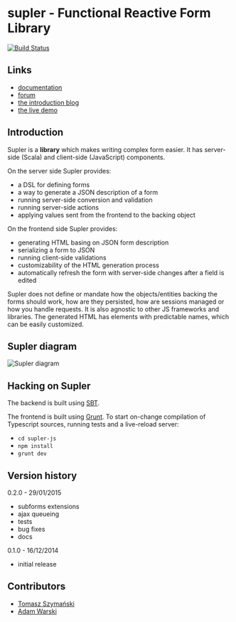 # supler - Functional Reactive Form Library

[![Build Status](https://travis-ci.org/softwaremill/supler.svg?branch=master)](https://travis-ci.org/softwaremill/supler)

## Links

* [documentation](http://docs.supler.io)
* [forum](https://groups.google.com/forum/#!forum/supler)
* [the introduction blog](http://www.warski.org/blog/2014/09/introducing-supler-a-functional-reactive-form-library/)
* [the live demo](http://supler.softwaremill.com/)

## Introduction

Supler is a **library** which makes writing complex form easier. It has server-side (Scala) and client-side
(JavaScript) components.

On the server side Supler provides:

* a DSL for defining forms
* a way to generate a JSON description of a form
* running server-side conversion and validation
* running server-side actions
* applying values sent from the frontend to the backing object

On the frontend side Supler provides:

* generating HTML basing on JSON form description
* serializing a form to JSON
* running client-side validations
* customizability of the HTML generation process
* automatically refresh the form with server-side changes after a field is edited

Supler does not define or mandate how the objects/entities backing the forms should work, how are they persisted,
how are sessions managed or how you handle requests. It is also agnostic to other JS frameworks and libraries. The
generated HTML has elements with predictable names, which can be easily customized.

## Supler diagram

![Supler diagram](https://raw.githubusercontent.com/softwaremill/supler/master/design/supler%20diagram.png)

## Hacking on Supler

The backend is built using [SBT](http://www.scala-sbt.org).

The frontend is built using [Grunt](http://gruntjs.com). To start on-change compilation of Typescript sources,
running tests and a live-reload server:

* `cd supler-js`
* `npm install`
* `grunt dev`

## Version history

0.2.0 - 29/01/2015

* subforms extensions
* ajax queueing
* tests
* bug fixes
* docs

0.1.0 - 16/12/2014

* initial release

## Contributors

* [Tomasz Szymański](http://twitter.com/szimano)
* [Adam Warski](http://twitter.com/adamwarski)
